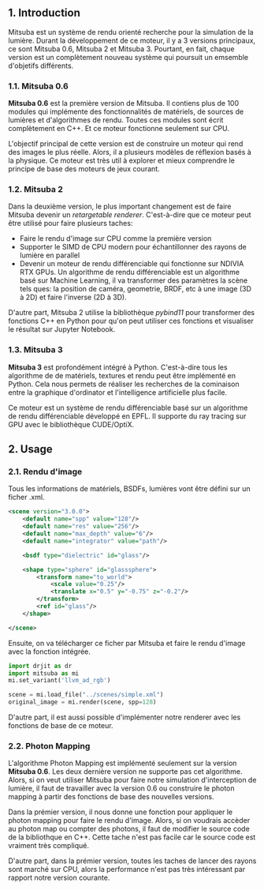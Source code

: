 ## 1. Introduction

Mitsuba est un système de rendu orienté recherche pour la simulation de la lumière. Durant la développement de ce moteur, il y a 3 versions principaux, ce sont Mitsuba 0.6, Mitsuba 2 et Mitsuba 3. Pourtant, en fait, chaque version est un complètement nouveau système qui poursuit un emsemble d'objetifs différents.

### 1.1. Mitsuba 0.6

**Mitsuba 0.6** est la première version de Mitsuba. Il contiens plus de 100 modules qui implémente des fonctionnalités de matériels, de sources de lumières et d'algorithmes de rendu. Toutes ces modules sont écrit complètement en C++. Et ce moteur fonctionne seulement sur CPU. 

L'objectif principal de cette version est de construire un moteur qui rend des images le plus réelle. Alors, il a plusieurs modèles de réflexion basés à la physique. Ce moteur est très util à explorer et mieux comprendre le principe de base des moteurs de jeux courant. 

### 1.2. Mitsuba 2

Dans la deuxième version, le plus important changement est de faire Mitsuba devenir un *retargetable renderer*. C'est-à-dire que ce moteur peut être utilisé pour faire plusieurs taches:

* Faire le rendu d'image sur CPU comme la première version
* Supporter le SIMD de CPU modern pour échantillonner des rayons de lumière en parallel
* Devenir un moteur de rendu différenciable qui fonctionne sur NDIVIA RTX GPUs. Un algorithme de rendu différenciable est un algorithme basé sur Machine Learning, il va transformer des paramètres la scène tels ques: la position de caméra, geometrie, BRDF, etc à une image (3D à 2D) et faire l'inverse (2D à 3D).

D'autre part, Mitsuba 2 utilise la bibliothèque *pybind11* pour transformer des fonctions C++ en Python pour qu'on peut utiliser ces fonctions et visualiser le résultat sur Jupyter Notebook.

### 1.3. Mitsuba 3

**Mitsuba 3** est profondément intégré à Python. C'est-à-dire tous les algorithme de de matériels, textures et rendu peut être implémenté en Python. Cela nous permets de réaliser les recherches de la cominaison entre la graphique d'ordinator et l'intelligence artificielle plus facile. 

Ce moteur est un système de rendu différenciable basé sur un algorithme de rendu différenciable développé en EPFL. Il supporte du ray tracing sur GPU avec le bibliothèque CUDE/OptiX.

## 2. Usage

### 2.1. Rendu d'image

Tous les informations de matériels, BSDFs, lumières vont être défini sur un ficher .xml.

```xml
<scene version="3.0.0">
    <default name="spp" value="128"/>
    <default name="res" value="256"/>
    <default name="max_depth" value="6"/>
    <default name="integrator" value="path"/>

    <bsdf type="dielectric" id="glass"/>

    <shape type="sphere" id="glasssphere">
        <transform name="to_world">
            <scale value="0.25"/>
            <translate x="0.5" y="-0.75" z="-0.2"/>
        </transform>
        <ref id="glass"/>
    </shape>

</scene>
```

Ensuite, on va télécharger ce ficher par Mitsuba et faire le rendu d'image avec la fonction intégrée.

```python
import drjit as dr
import mitsuba as mi
mi.set_variant('llvm_ad_rgb')

scene = mi.load_file("../scenes/simple.xml")
original_image = mi.render(scene, spp=128)
```

D'autre part, il est aussi possible d'implémenter notre renderer avec les fonctions de base de ce moteur.

### 2.2. Photon Mapping

L'algorithme Photon Mapping est implémenté seulement sur la version **Mitsuba 0.6**. Les deux dernière version ne supporte pas cet algorithme. Alors, si on veut utiliser Mitsuba pour faire notre simulation d'interception de lumière, il faut de travailler avec la version 0.6 ou construire le photon mapping à partir des fonctions de base des nouvelles versions.

Dans la prémier version, il nous donne une fonction pour appliquer le photon mapping pour faire le rendu d'image. Alors, si on voudrais accèder au photon map ou compter des photons, il faut de modifier le source code de la bibliothque en C++. Cette tache n'est pas facile car le source code est vraiment très compliqué.

D'autre part, dans la prémier version, toutes les taches de lancer des rayons sont marché sur CPU, alors la performance n'est pas très intéressant par rapport notre version courante. 

